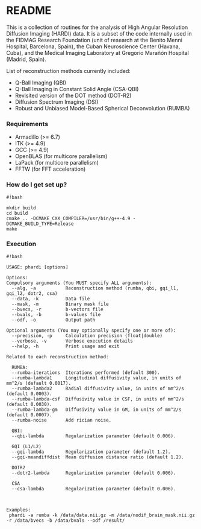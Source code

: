 # README #

This is a collection of routines for the analysis of High Angular Resolution Diffusion Imaging (HARDI) data. It is a subset of the code internally used in the FIDMAG Research Foundation (unit of research at the Benito Menni Hospital, Barcelona, Spain), the Cuban Neuroscience Center (Havana, Cuba), and the Medical Imaging Laboratory at Gregorio Marañón Hospital (Madrid, Spain).

List of reconstruction methods currently included:

* Q-Ball Imaging (QBI) 
* Q-Ball Imaging in Constant Solid Angle (CSA-QBI) 
* Revisited version of the DOT method (DOT-R2)
* Diffusion Spectrum Imaging (DSI)
* Robust and Unbiased Model-Based Spherical Deconvolution (RUMBA)


### Requirements ###

* Armadillo (>= 6.7)
* ITK (>= 4.9)
* GCC (>= 4.9)
* OpenBLAS (for multicore parallelism)
* LaPack (for multicore parallelism)
* FFTW (for FFT acceleration)

### How do I get set up? ###


```
#!bash

mkdir build
cd build
cmake .. -DCMAKE_CXX_COMPILER=/usr/bin/g++-4.9 -DCMAKE_BUILD_TYPE=Release
make
```

### Execution ###


```
#!bash

USAGE: phardi [options]

Options:
Compulsory arguments (You MUST specify ALL arguments):
  --alg, -a           Reconstruction method (rumba, qbi, gqi_l1, gqi_l2, dotr2, csa)
  --data, -k          Data file
  --mask, -m          Binary mask file
  --bvecs, -r         b-vectors file
  --bvals, -b         b-values file
  --odf, -o           Output path

Optional arguments (You may optionally specify one or more of):
  --precision, -p     Calculation precision (float|double)
  --verbose, -v       Verbose execution details
  --help, -h          Print usage and exit

Related to each reconstruction method:

  RUMBA:
  --rumba-iterations  Iterations performed (default 300).
  --rumba-lambda1     Longitudinal diffusivity value, in units of mm^2/s (default 0.0017).
  --rumba-lambda2     Radial diffusivity value, in units of mm^2/s (default 0.0003).
  --rumba-lambda-csf  Diffusivity value in CSF, in units of mm^2/s (default 0.0030).
  --rumba-lambda-gm   Diffusivity value in GM, in units of mm^2/s (default 0.0007).
  --rumba-noise       Add rician noise.

  QBI:
  --qbi-lambda        Regularization parameter (default 0.006).

  GQI (L1/L2)
  --gqi-lambda        Regularization parameter (default 1.2).
  --gqi-meandiffdist  Mean diffusion distance ratio (default 1.2).

  DOTR2
  --dotr2-lambda      Regularization parameter (default 0.006).

  CSA
  --csa-lambda        Regularization parameter (default 0.006).



Examples:
 phardi -a rumba -k /data/data.nii.gz -m /data/nodif_brain_mask.nii.gz -r /data/bvecs -b /data/bvals --odf /result/
```
